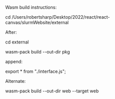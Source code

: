 Wasm build instructions:



cd /Users/robertsharp/Desktop/2022/react/react-canvas/slurmWebsite/external 

After:

cd external

wasm-pack build --out-dir pkg

append:

export * from "./interface.js";




Alternate:

wasm-pack build --out-dir web --target web
